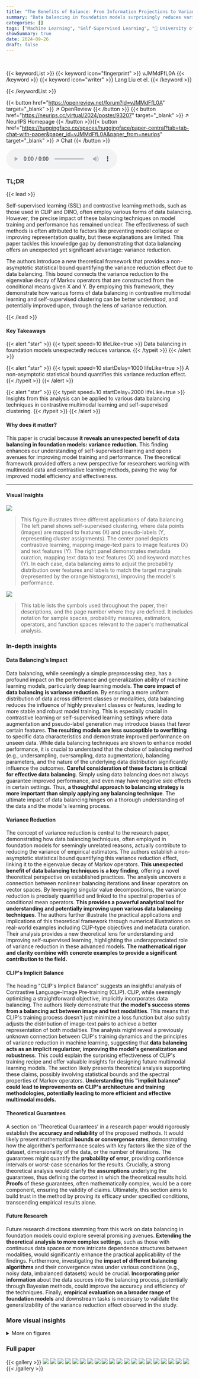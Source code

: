 ```yaml
---
title: "The Benefits of Balance: From Information Projections to Variance Reduction"
summary: "Data balancing in foundation models surprisingly reduces variance, improving model training and performance."
categories: []
tags: ["Machine Learning", "Self-Supervised Learning", "🏢 University of Washington",]
showSummary: true
date: 2024-09-26
draft: false
---
```


<br>

{{< keywordList >}}
{{< keyword icon="fingerprint" >}} vJMMdFfL0A {{< /keyword >}}
{{< keyword icon="writer" >}} Lang Liu et el. {{< /keyword >}}
 
{{< /keywordList >}}

{{< button href="https://openreview.net/forum?id=vJMMdFfL0A" target="_blank" >}}
↗ OpenReview
{{< /button >}}
{{< button href="https://neurips.cc/virtual/2024/poster/93207" target="_blank" >}}
↗ NeurIPS Homepage
{{< /button >}}{{< button href="https://huggingface.co/spaces/huggingface/paper-central?tab=tab-chat-with-paper&paper_id=vJMMdFfL0A&paper_from=neurips" target="_blank" >}}
↗ Chat
{{< /button >}}



<audio controls>
    <source src="https://ai-paper-reviewer.com/vJMMdFfL0A/podcast.wav" type="audio/wav">
    Your browser does not support the audio element.
</audio>


### TL;DR


{{< lead >}}

Self-supervised learning (SSL) and contrastive learning methods, such as those used in CLIP and DINO, often employ various forms of data balancing. However, the precise impact of these balancing techniques on model training and performance has remained unclear. The effectiveness of such methods is often attributed to factors like preventing model collapse or improving representation quality, but these explanations are limited. This paper tackles this knowledge gap by demonstrating that data balancing offers an unexpected yet significant advantage: variance reduction.

The authors introduce a new theoretical framework that provides a non-asymptotic statistical bound quantifying the variance reduction effect due to data balancing. This bound connects the variance reduction to the eigenvalue decay of Markov operators that are constructed from the conditional means given X and Y. By employing this framework, they demonstrate how various forms of data balancing in contrastive multimodal learning and self-supervised clustering can be better understood, and potentially improved upon, through the lens of variance reduction.

{{< /lead >}}


#### Key Takeaways

{{< alert "star" >}}
{{< typeit speed=10 lifeLike=true >}} Data balancing in foundation models unexpectedly reduces variance. {{< /typeit >}}
{{< /alert >}}

{{< alert "star" >}}
{{< typeit speed=10 startDelay=1000 lifeLike=true >}} A non-asymptotic statistical bound quantifies this variance reduction effect. {{< /typeit >}}
{{< /alert >}}

{{< alert "star" >}}
{{< typeit speed=10 startDelay=2000 lifeLike=true >}} Insights from this analysis can be applied to various data balancing techniques in contrastive multimodal learning and self-supervised clustering. {{< /typeit >}}
{{< /alert >}}

#### Why does it matter?
This paper is crucial because **it reveals an unexpected benefit of data balancing in foundation models: variance reduction.** This finding enhances our understanding of self-supervised learning and opens avenues for improving model training and performance.  The theoretical framework provided offers a new perspective for researchers working with multimodal data and contrastive learning methods, paving the way for improved model efficiency and effectiveness.

------
#### Visual Insights



![](https://ai-paper-reviewer.com/vJMMdFfL0A/figures_3_1.jpg)

> This figure illustrates three different applications of data balancing.  The left panel shows self-supervised clustering, where data points (images) are mapped to features (X) and pseudo-labels (Y, representing cluster assignments). The center panel depicts contrastive learning, mapping image-text pairs to image features (X) and text features (Y). The right panel demonstrates metadata curation, mapping text data to text features (X) and keyword matches (Y). In each case, data balancing aims to adjust the probability distribution over features and labels to match the target marginals (represented by the orange histograms), improving the model's performance.





![](https://ai-paper-reviewer.com/vJMMdFfL0A/tables_14_1.jpg)

> This table lists the symbols used throughout the paper, their descriptions, and the page number where they are defined.  It includes notation for sample spaces, probability measures, estimators, operators, and function spaces relevant to the paper's mathematical analysis.





### In-depth insights


#### Data Balancing's Impact
Data balancing, while seemingly a simple preprocessing step, has a profound impact on the performance and generalization ability of machine learning models, particularly deep learning models.  **The core impact of data balancing is variance reduction**.  By ensuring a more uniform distribution of data across different classes or modalities, data balancing reduces the influence of highly prevalent classes or features, leading to more stable and robust model training.  This is especially crucial in contrastive learning or self-supervised learning settings where data augmentation and pseudo-label generation may introduce biases that favor certain features.  **The resulting models are less susceptible to overfitting** to specific data characteristics and demonstrate improved performance on unseen data. While data balancing techniques are shown to enhance model performance, it is crucial to understand that the choice of balancing method (e.g., undersampling, oversampling, data augmentation), balancing parameters, and the nature of the underlying data distribution significantly influence the outcomes.  **Careful consideration of these factors is critical for effective data balancing**.  Simply using data balancing does not always guarantee improved performance, and even may have negative side effects in certain settings.  Thus, **a thoughtful approach to balancing strategy is more important than simply applying any balancing technique**. The ultimate impact of data balancing hinges on a thorough understanding of the data and the model's learning process.

#### Variance Reduction
The concept of variance reduction is central to the research paper, demonstrating how data balancing techniques, often employed in foundation models for seemingly unrelated reasons, actually contribute to reducing the variance of empirical estimators.  The authors establish a non-asymptotic statistical bound quantifying this variance reduction effect, linking it to the eigenvalue decay of Markov operators.  **This unexpected benefit of data balancing techniques is a key finding**, offering a novel theoretical perspective on established practices.  The analysis uncovers a connection between nonlinear balancing iterations and linear operators on vector spaces.  By leveraging singular value decompositions, the variance reduction is precisely quantified and linked to the spectral properties of conditional mean operators.  **This provides a powerful analytical tool for understanding and potentially improving upon various data balancing techniques**. The authors further illustrate the practical applications and implications of this theoretical framework through numerical illustrations on real-world examples including CLIP-type objectives and metadata curation.  Their analysis provides a new theoretical lens for understanding and improving self-supervised learning, highlighting the underappreciated role of variance reduction in these advanced models. **The mathematical rigor and clarity combine with concrete examples to provide a significant contribution to the field.**

#### CLIP's Implicit Balance
The heading "CLIP's Implicit Balance" suggests an insightful analysis of Contrastive Language-Image Pre-training (CLIP).  CLIP, while seemingly optimizing a straightforward objective, implicitly incorporates data balancing.  The authors likely demonstrate that **the model's success stems from a balancing act between image and text modalities**.  This means that CLIP's training process doesn't just minimize a loss function but also subtly adjusts the distribution of image-text pairs to achieve a better representation of both modalities. The analysis might reveal a previously unknown connection between CLIP's training dynamics and the principles of variance reduction in machine learning, suggesting that **data balancing acts as an implicit regularizer, improving the model's generalization and robustness**. This could explain the surprising effectiveness of CLIP's training recipe and offer valuable insights for designing future multimodal learning models.  The section likely presents theoretical analysis supporting these claims, possibly involving statistical bounds and the spectral properties of Markov operators.  **Understanding this "implicit balance" could lead to improvements on CLIP's architecture and training methodologies, potentially leading to more efficient and effective multimodal models.**

#### Theoretical Guarantees
A section on 'Theoretical Guarantees' in a research paper would rigorously establish the **accuracy and reliability** of the proposed methods.  It would likely present mathematical **bounds or convergence rates**, demonstrating how the algorithm's performance scales with key factors like the size of the dataset, dimensionality of the data, or the number of iterations. The guarantees might quantify the **probability of error**, providing confidence intervals or worst-case scenarios for the results.  Crucially, a strong theoretical analysis would clarify the **assumptions** underlying the guarantees, thus defining the context in which the theoretical results hold. **Proofs** of these guarantees, often mathematically complex, would be a core component, ensuring the validity of claims. Ultimately, this section aims to build trust in the method by proving its efficacy under specified conditions, transcending empirical results alone.

#### Future Research
Future research directions stemming from this work on data balancing in foundation models could explore several promising avenues.  **Extending the theoretical analysis to more complex settings**, such as those with continuous data spaces or more intricate dependence structures between modalities, would significantly enhance the practical applicability of the findings.  Furthermore, investigating the **impact of different balancing algorithms** and their convergence rates under various conditions (e.g., noisy data, imbalanced datasets) would be crucial.  **Incorporating prior information** about the data sources into the balancing process, potentially through Bayesian methods, could improve the accuracy and efficiency of the techniques.  Finally, **empirical evaluation on a broader range of foundation models** and downstream tasks is necessary to validate the generalizability of the variance reduction effect observed in the study.


### More visual insights

<details>
<summary>More on figures
</summary>


![](https://ai-paper-reviewer.com/vJMMdFfL0A/figures_5_1.jpg)

> The figure visually represents the data balancing process. The left panel shows the nonlinear iterations in the space of probability measures, illustrating how the process alternates between projecting onto the set of distributions with X-marginal equal to Px (blue) and the set of distributions with Y-marginal equal to Py (orange).  The right panel illustrates the corresponding linear operators (μx, μy) in the Hilbert space L²(P), showing their singular value decomposition and the relationship between the singular values and the angle between the subspaces L²(Px) and L²(Py). This visualization helps understand the variance reduction achieved through data balancing.


![](https://ai-paper-reviewer.com/vJMMdFfL0A/figures_8_1.jpg)

> This figure shows the results of zero-shot image classification experiments using different text encoders (GPT-2, BERT, CLIP), batch sizes (128, 512), and datasets (CIFAR-10, CIFAR-100, STL-10).  The plots show the average per-class recall (y-axis) as a function of training iterations (x-axis).  It demonstrates how data balancing impacts zero-shot classification performance.


![](https://ai-paper-reviewer.com/vJMMdFfL0A/figures_9_1.jpg)

> This figure shows the effect of data balancing on metadata curation for image caption pairs. The left panel displays the original and balanced distributions of keywords (metadata). The right panel demonstrates the zero-shot classification accuracy on CIFAR-100 and STL-10 datasets using models trained on both the original and balanced datasets.  The results show that balancing leads to a more uniform keyword distribution and can improve the performance of the model.


![](https://ai-paper-reviewer.com/vJMMdFfL0A/figures_43_1.jpg)

> This figure compares three methods for estimating a linear functional from data with misspecified marginal distributions.  The methods are the empirical measure, an importance weighted estimator, and a data balancing estimator. The x-axis shows the dependence level between the two variables (higher values meaning more dependence). The y-axis shows the mean squared error. The different colored lines show the results with different levels of noise added to the marginal distributions provided to the estimators. The figure shows how the balancing estimator outperforms the other methods.


![](https://ai-paper-reviewer.com/vJMMdFfL0A/figures_45_1.jpg)

> This figure compares three methods for estimating a linear functional of a probability distribution: the empirical measure, an importance weighted estimator, and the balanced estimator.  It shows how the mean squared error (MSE) of these estimators varies with the dependence between two random variables (represented by the leading singular value 's') and the amount of noise in the provided marginal distributions (represented by 'ε'). The results demonstrate that the balanced estimator generally outperforms the other two, especially when the variables are highly dependent.


![](https://ai-paper-reviewer.com/vJMMdFfL0A/figures_46_1.jpg)

> This figure shows the results of zero-shot retrieval experiments using different text encoders (GPT-2, BERT, CLIP) and data balancing techniques.  The performance is measured by recall@5 for both image and text retrieval tasks across different datasets (MS-COCO and Flickr8k). The x-axis represents the number of training iterations, and the y-axis shows the recall@5 metric.  Different colored lines represent different data balancing approaches (No Balancing, CLIP Balancing, Multi-CLIP).


![](https://ai-paper-reviewer.com/vJMMdFfL0A/figures_47_1.jpg)

> This figure shows the performance of linear probing on three different datasets (Rendered SST2, VOC2007, and FGVC Aircraft).  The results are shown for three different text encoders (GPT-2, BERT, and CLIP). The x-axis represents the number of training steps, and the y-axis represents the average per-class recall.  It demonstrates how the quality of the text encoder and the number of balancing iterations affect the performance of the linear probing task.


![](https://ai-paper-reviewer.com/vJMMdFfL0A/figures_48_1.jpg)

> This figure shows the empirical marginal distributions obtained from the CLIP contrast matrix at different iterations of the balancing procedure. The left panel shows the initial distributions, which are not uniform. The middle panel shows the distributions after one iteration, which are closer to uniform. The right panel shows the distributions after two iterations, which are nearly uniform.  This illustrates how the balancing procedure helps to reduce the variance of the empirical objective function.


</details>






### Full paper

{{< gallery >}}
<img src="https://ai-paper-reviewer.com/vJMMdFfL0A/1.png" class="grid-w50 md:grid-w33 xl:grid-w25" />
<img src="https://ai-paper-reviewer.com/vJMMdFfL0A/2.png" class="grid-w50 md:grid-w33 xl:grid-w25" />
<img src="https://ai-paper-reviewer.com/vJMMdFfL0A/3.png" class="grid-w50 md:grid-w33 xl:grid-w25" />
<img src="https://ai-paper-reviewer.com/vJMMdFfL0A/4.png" class="grid-w50 md:grid-w33 xl:grid-w25" />
<img src="https://ai-paper-reviewer.com/vJMMdFfL0A/5.png" class="grid-w50 md:grid-w33 xl:grid-w25" />
<img src="https://ai-paper-reviewer.com/vJMMdFfL0A/6.png" class="grid-w50 md:grid-w33 xl:grid-w25" />
<img src="https://ai-paper-reviewer.com/vJMMdFfL0A/7.png" class="grid-w50 md:grid-w33 xl:grid-w25" />
<img src="https://ai-paper-reviewer.com/vJMMdFfL0A/8.png" class="grid-w50 md:grid-w33 xl:grid-w25" />
<img src="https://ai-paper-reviewer.com/vJMMdFfL0A/9.png" class="grid-w50 md:grid-w33 xl:grid-w25" />
<img src="https://ai-paper-reviewer.com/vJMMdFfL0A/10.png" class="grid-w50 md:grid-w33 xl:grid-w25" />
<img src="https://ai-paper-reviewer.com/vJMMdFfL0A/11.png" class="grid-w50 md:grid-w33 xl:grid-w25" />
<img src="https://ai-paper-reviewer.com/vJMMdFfL0A/12.png" class="grid-w50 md:grid-w33 xl:grid-w25" />
<img src="https://ai-paper-reviewer.com/vJMMdFfL0A/13.png" class="grid-w50 md:grid-w33 xl:grid-w25" />
<img src="https://ai-paper-reviewer.com/vJMMdFfL0A/14.png" class="grid-w50 md:grid-w33 xl:grid-w25" />
<img src="https://ai-paper-reviewer.com/vJMMdFfL0A/15.png" class="grid-w50 md:grid-w33 xl:grid-w25" />
<img src="https://ai-paper-reviewer.com/vJMMdFfL0A/16.png" class="grid-w50 md:grid-w33 xl:grid-w25" />
<img src="https://ai-paper-reviewer.com/vJMMdFfL0A/17.png" class="grid-w50 md:grid-w33 xl:grid-w25" />
<img src="https://ai-paper-reviewer.com/vJMMdFfL0A/18.png" class="grid-w50 md:grid-w33 xl:grid-w25" />
<img src="https://ai-paper-reviewer.com/vJMMdFfL0A/19.png" class="grid-w50 md:grid-w33 xl:grid-w25" />
<img src="https://ai-paper-reviewer.com/vJMMdFfL0A/20.png" class="grid-w50 md:grid-w33 xl:grid-w25" />
{{< /gallery >}}